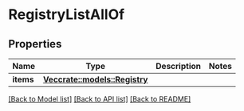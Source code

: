 # RegistryListAllOf

## Properties

Name | Type | Description | Notes
------------ | ------------- | ------------- | -------------
**items** | [**Vec<crate::models::Registry>**](Registry.md) |  | 

[[Back to Model list]](../README.md#documentation-for-models) [[Back to API list]](../README.md#documentation-for-api-endpoints) [[Back to README]](../README.md)


